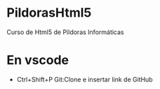 # PildorasHtml5
Curso de Html5 de Píldoras Informáticas
# En vscode
* Ctrl+Shift+P Git:Clone e insertar link de GitHub
